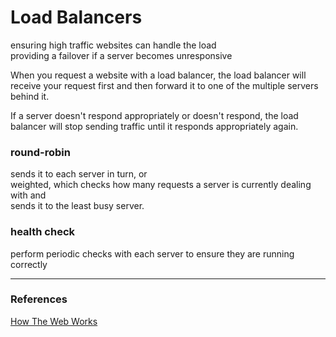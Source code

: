 # Load Balancers

ensuring high traffic websites can handle the load   
providing a failover if a server becomes unresponsive

When you request a website with a load balancer, the load balancer will receive your request first and then forward it to one of the multiple servers behind it.

If a server doesn't respond appropriately or doesn't respond, the load balancer will stop sending traffic until it responds appropriately again.


### round-robin  

sends it to each server in turn, or   
weighted, which checks how many requests a server is currently dealing with and   
sends it to the least busy server.


### health check  
perform periodic checks with each server to ensure they are running correctly

---


### References
[How The Web Works](https://tryhackme.com/module/how-the-web-works)    
